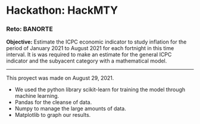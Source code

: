 # Hackathon: HackMTY
### Reto: BANORTE
**Objective:** Estimate the ICPC economic indicator to study inflation for the period of January 2021 to August 2021 for each fortnight in this time interval. It is was required to make an estimate for the general ICPC indicator and the subyacent category with a mathematical model.

---

This proyect was made on August 29, 2021. 
* We used the python library scikit-learn for training the model through machine learning.
* Pandas for the cleanse of data.
* Numpy to manage the large amounts of data.
* Matplotlib to graph our results.
